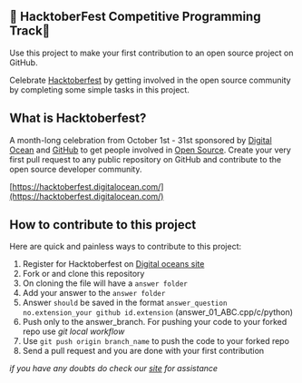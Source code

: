 ## 🎃 HacktoberFest Competitive Programming Track🎃 ##



Use this project to make your first contribution to an open source project on GitHub.

Celebrate [Hacktoberfest](https://hacktoberfest.digitalocean.com/) by getting involved in the open source community by completing some simple tasks in this project.

## What is Hacktoberfest?
A month-long celebration from October 1st - 31st sponsored by [Digital Ocean](https://hacktoberfest.digitalocean.com/) and [GitHub](https://github.com/blog/2433-celebrate-open-source-this-october-with-hacktoberfest) to get people involved in [Open Source](https://github.com/open-source). Create your very first pull request to any public repository on GitHub and contribute to the open source developer community.

[https://hacktoberfest.digitalocean.com/](https://hacktoberfest.digitalocean.com/)

## How to contribute to this project
Here are quick and painless ways to contribute to this project:


1. Register for Hacktoberfest on [Digital oceans site](https://hacktoberfest.digitalocean.com/)
2. Fork or and clone this repository
3. On cloning the file will have a `answer folder`
4. Add your answer to the  `answer folder`
5. Answer `should` be saved in the format `answer_question no.extension_your github id.extension` (answer_01_ABC.cpp/c/python)
6. Push only to the answer_branch. For pushing your code to your forked repo use _git local workflow_
7. Use `git push origin branch_name` to push the code to your forked repo
8. Send a pull request and you are done with your first contribution

*if you have any doubts do check our [site]() for assistance*

